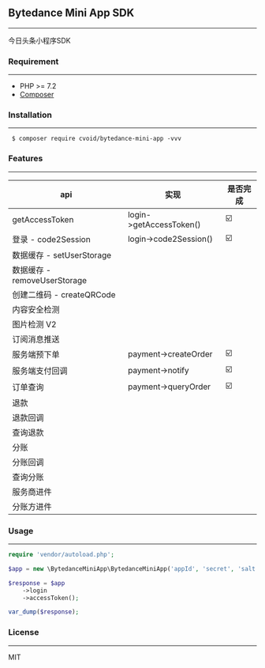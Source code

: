 ## Bytedance Mini App SDK

---

今日头条小程序SDK

### Requirement

---

* PHP >= 7.2
* [Composer](https://getcomposer.org/)

### Installation

---

```shell
 $ composer require cvoid/bytedance-mini-app -vvv
```
### Features

---

|  api   | 实现  |  是否完成  |
|  ----  | ----  | ----  |
| getAccessToken  | login->getAccessToken() | ☑️ |
| 登录 - code2Session  | login->code2Session() | ☑️ |
| 数据缓存 - setUserStorage  |  | |
| 数据缓存 - removeUserStorage  |  | |
| 创建二维码 - createQRCode  |  | |
| 内容安全检测|  | |
| 图片检测 V2|  | |
| 订阅消息推送 |  | |
| 服务端预下单 | payment->createOrder | ☑️ |
| 服务端支付回调 | payment->notify | ☑️ |
| 订单查询| payment->queryOrder | ☑️ |
| 退款| | |
| 退款回调| | |
| 查询退款| | |
| 分账| | |
| 分账回调| | |
| 查询分账| | |
| 服务商进件| | |
| 分账方进件| | |

### Usage

---

```php
require 'vendor/autoload.php';

$app = new \BytedanceMiniApp\BytedanceMiniApp('appId', 'secret', 'salt', 'token');

$response = $app
    ->login
    ->accessToken();

var_dump($response);

```

### License

----

MIT
